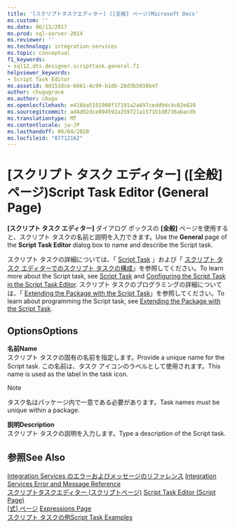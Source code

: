```yaml
---
title: '[スクリプトタスクエディター] ([全般] ページ)Microsoft Docs'
ms.custom: ''
ms.date: 06/13/2017
ms.prod: sql-server-2014
ms.reviewer: ''
ms.technology: integration-services
ms.topic: conceptual
f1_keywords:
- sql12.dts.designer.scripttask.general.f1
helpviewer_keywords:
- Script Task Editor
ms.assetid: 0d153dce-6661-4c99-b1db-2bd3b5038b4f
author: chugugrace
ms.author: chugu
ms.openlocfilehash: e416ba5191908f37191a2a697cedd9dc4c82e828
ms.sourcegitcommit: ad4d92dce894592a259721a1571b1d8736abacdb
ms.translationtype: MT
ms.contentlocale: ja-JP
ms.lasthandoff: 08/04/2020
ms.locfileid: "87712162"
---
```

# <a name="script-task-editor-general-page"></a><span data-ttu-id="107ce-102">[スクリプト タスク エディター] \([全般] ページ)</span><span class="sxs-lookup"><span data-stu-id="107ce-102">Script Task Editor (General Page)</span></span>
  <span data-ttu-id="107ce-103">**[スクリプト タスク エディター]** ダイアログ ボックスの **[全般]** ページを使用すると、スクリプト タスクの名前と説明を入力できます。</span><span class="sxs-lookup"><span data-stu-id="107ce-103">Use the **General** page of the **Script Task Editor** dialog box to name and describe the Script task.</span></span>  
  
 <span data-ttu-id="107ce-104">スクリプト タスクの詳細については、「 [Script Task](control-flow/script-task.md) 」および「 [スクリプト タスク エディターでのスクリプト タスクの構成](extending-packages-scripting/task/configuring-the-script-task-in-the-script-task-editor.md)」を参照してください。</span><span class="sxs-lookup"><span data-stu-id="107ce-104">To learn more about the Script task, see [Script Task](control-flow/script-task.md) and [Configuring the Script Task in the Script Task Editor](extending-packages-scripting/task/configuring-the-script-task-in-the-script-task-editor.md).</span></span> <span data-ttu-id="107ce-105">スクリプト タスクのプログラミングの詳細については、「 [Extending the Package with the Script Task](extending-packages-scripting/task/extending-the-package-with-the-script-task.md)」を参照してください。</span><span class="sxs-lookup"><span data-stu-id="107ce-105">To learn about programming the Script task, see [Extending the Package with the Script Task](extending-packages-scripting/task/extending-the-package-with-the-script-task.md).</span></span>  
  
## <a name="options"></a><span data-ttu-id="107ce-106">Options</span><span class="sxs-lookup"><span data-stu-id="107ce-106">Options</span></span>  
 <span data-ttu-id="107ce-107">**名前**</span><span class="sxs-lookup"><span data-stu-id="107ce-107">**Name**</span></span>  
 <span data-ttu-id="107ce-108">スクリプト タスクの固有の名前を指定します。</span><span class="sxs-lookup"><span data-stu-id="107ce-108">Provide a unique name for the Script task.</span></span> <span data-ttu-id="107ce-109">この名前は、タスク アイコンのラベルとして使用されます。</span><span class="sxs-lookup"><span data-stu-id="107ce-109">This name is used as the label in the task icon.</span></span>  
  
> [!NOTE]  
>  <span data-ttu-id="107ce-110">タスク名はパッケージ内で一意である必要があります。</span><span class="sxs-lookup"><span data-stu-id="107ce-110">Task names must be unique within a package.</span></span>  
  
 <span data-ttu-id="107ce-111">**説明**</span><span class="sxs-lookup"><span data-stu-id="107ce-111">**Description**</span></span>  
 <span data-ttu-id="107ce-112">スクリプト タスクの説明を入力します。</span><span class="sxs-lookup"><span data-stu-id="107ce-112">Type a description of the Script task.</span></span>  
  
## <a name="see-also"></a><span data-ttu-id="107ce-113">参照</span><span class="sxs-lookup"><span data-stu-id="107ce-113">See Also</span></span>  
 <span data-ttu-id="107ce-114">[Integration Services のエラーおよびメッセージのリファレンス](../../2014/integration-services/integration-services-error-and-message-reference.md) </span><span class="sxs-lookup"><span data-stu-id="107ce-114">[Integration Services Error and Message Reference](../../2014/integration-services/integration-services-error-and-message-reference.md) </span></span>  
 <span data-ttu-id="107ce-115">[スクリプトタスクエディター &#40;スクリプトページ&#41;](../../2014/integration-services/script-task-editor-script-page.md) </span><span class="sxs-lookup"><span data-stu-id="107ce-115">[Script Task Editor &#40;Script Page&#41;](../../2014/integration-services/script-task-editor-script-page.md) </span></span>  
 <span data-ttu-id="107ce-116">[[式] ページ](expressions/expressions-page.md) </span><span class="sxs-lookup"><span data-stu-id="107ce-116">[Expressions Page](expressions/expressions-page.md) </span></span>  
 [<span data-ttu-id="107ce-117">スクリプト タスクの例</span><span class="sxs-lookup"><span data-stu-id="107ce-117">Script Task Examples</span></span>](extending-packages-scripting-task-examples/script-task-examples.md)  
  
  
